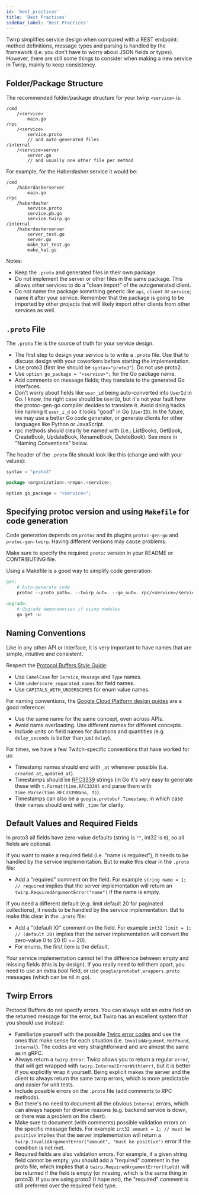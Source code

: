 ```yaml
---
id: 'best_practices'
title: 'Best Practices'
sidebar_label: 'Best Practices'
---
```


Twirp simplifies service design when compared with a REST endpoint: method
definitions, message types and parsing is handled by the framework (i.e. you
don’t have to worry about JSON fields or types). However, there are still some
things to consider when making a new service in Twirp, mainly to keep
consistency.

## Folder/Package Structure

The recommended folder/package structure for your twirp `<service>` is:

```
/cmd
    /<service>
        main.go
/rpc
    /<service>
        service.proto
        // and auto-generated files
/internal
    /<service>server
        server.go
        // and usually one other file per method
```

For example, for the Haberdasher service it would be:

```
/cmd
    /haberdasherserver
        main.go
/rpc
    /haberdasher
        service.proto
        service.pb.go
        service.twirp.go
/internal
    /haberdasherserver
        server_test.go
        server.go
        make_hat_test.go
        make_hat.go
```

Notes:

- Keep the `.proto` and generated files in their own package.
- Do not implement the server or other files in the same package. This allows
  other services to do a "clean import" of the autogenerated client.
- Do not name the package something generic like `api`, `client` or `service`;
  name it after your service. Remember that the package is going to be imported
  by other projects that will likely import other clients from other services
  as well.

## `.proto` File

The `.proto` file is the source of truth for your service design.

- The first step to design your service is to write a `.proto` file. Use that
  to discuss design with your coworkers before starting the implementation.
- Use proto3 (first line should be `syntax="proto3"`). Do not use proto2.
- Use `option go_package = "<service>";` for the Go package name.
- Add comments on message fields; they translate to the generated Go
  interfaces.
- Don’t worry about fields like `user_id` being auto-converted into `UserId` in
  Go. I know, the right case should be `UserID`, but it's not your fault how
  the protoc-gen-go compiler decides to translate it. Avoid doing hacks like
  naming it `user_i_d` so it looks "good" in Go (`UserID`). In the future, we
  may use a better Go code generator, or generate clients for other languages
  like Python or JavaScript.
- rpc methods should clearly be named with <action><resource> (i.e.: ListBooks,
  GetBook, CreateBook, UpdateBook, RenameBook, DeleteBook). See more in "Naming
  Conventions" below.

The header of the `.proto` file should look like this (change <repo> and
<service> with your values):

```go
syntax = "proto3"

package <organization>.<repo>.<service>;

option go_package = "<service>";
```

## Specifying protoc version and using `Makefile` for code generation

Code generation depends on `protoc` and its plugins `protoc-gen-go` and
`protoc-gen-twirp`. Having different versions may cause problems.

Make sure to specify the required `protoc` version in your README or
CONTRIBUTING file.

Using a Makefile is a good way to simplify code generation:

```Makefile
gen:
	# Auto-generate code
	protoc --proto_path=. --twirp_out=. --go_out=. rpc/<service>/service.proto

upgrade:
	# Upgrade dependencies if using modules
	go get -u
```

## Naming Conventions

Like in any other API or interface, it is very important to have names that are
simple, intuitive and consistent.

Respect the [Protocol Buffers Style Guide](https://developers.google.com/protocol-buffers/docs/style):

- Use `CamelCase` for `Service`, `Message` and `Type` names.
- Use `underscore_separated_names` for field names.
- Use `CAPITALS_WITH_UNDERSCORES` for enum value names.

For naming conventions, the
[Google Cloud Platform design guides](https://cloud.google.com/apis/design/naming_convention)
are a good reference:

- Use the same name for the same concept, even across APIs.
- Avoid name overloading. Use different names for different concepts.
- Include units on field names for durations and quantities (e.g.
  `delay_seconds` is better than just `delay`).

For times, we have a few Twitch-specific conventions that have worked for us:

- Timestamp names should end with `_at` whenever possible (i.e. `created_at`,
  `updated_at`).
- Timestamps should be [RFC3339](https://tools.ietf.org/html/rfc3339) strings
  (in Go it's very easy to generate these with `t.Format(time.RFC3339)` and
  parse them with `time.Parse(time.RFC3339Nano, t)`).
- Timestamps can also be a `google.protobuf.Timestamp`, in which case their
  names should end with `_time` for clarity.

## Default Values and Required Fields

In proto3 all fields have zero-value defaults (string is `""`, int32 is `0`), so
all fields are optional.

If you want to make a required field (i.e. "name is required"), it needs to be
handled by the service implementation. But to make this clear in the `.proto`
file:

- Add a "required" comment on the field. For example `string name = 1; // required` implies that the server implementation will return an
  `twirp.RequiredArgumentError("name")` if the name is empty.

If you need a different default (e.g. limit default 20 for paginated
collections), it needs to be handled by the service implementation. But to make
this clear in the `.proto` file:

- Add a "(default X)" comment on the field. For example `int32 limit = 1; // (default 20)` implies that the server implementation will convert the
  zero-value 0 to 20 (0 == 20).
- For enums, the first item is the default.

Your service implementation cannot tell the difference between empty and missing
fields (this is by design). If you really need to tell them apart, you need to
use an extra bool field, or use `google/protobuf.wrappers.proto` messages (which
can be nil in go).

## Twirp Errors

Protocol Buffers do not specify errors. You can always add an extra field on the
returned message for the error, but Twirp has an excellent system that you
should use instead:

- Familiarize yourself with the possible [Twirp error codes](errors.md) and use
  the ones that make sense for each situation (i.e. `InvalidArgument`,
  `NotFound`, `Internal`). The codes are very straightforward and are almost
  the same as in gRPC.
- Always return a `twirp.Error`. Twirp allows you to return a regular `error`,
  that will get wrapped with `twirp.InternalErrorWith(err)`, but it is better
  if you explicitly wrap it yourself. Being explicit makes the server and the
  client to always return the same twirp errors, which is more predictable and
  easier for unit tests.
- Include possible errors on the `.proto` file (add comments to RPC methods).
- But there's no need to document all the obvious `Internal` errors, which can
  always happen for diverse reasons (e.g. backend service is down, or there was
  a problem on the client).
- Make sure to document (with comments) possible validation errors on the
  specific message fields. For example `int32 amount = 1; // must be positive`
  implies that the server implementation will return a
  `twirp.InvalidArgumentError("amount", "must be positive")` error if the condition
  is not met.
- Required fields are also validation errors. For example, if a given string
  field cannot be empty, you should add a "required" comment in the proto file,
  which implies that a `twirp.RequiredArgumentError(field)` will be returned if
  the field is empty (or missing, which is the same thing in proto3). If you
  are using proto2 (I hope not), the "required" comment is still preferred over
  the required field type.
